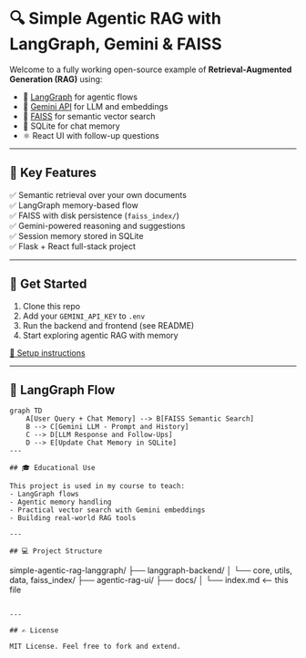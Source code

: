 # 🔍 Simple Agentic RAG with LangGraph, Gemini & FAISS

Welcome to a fully working open-source example of **Retrieval-Augmented Generation (RAG)** using:

- 🧠 [LangGraph](https://github.com/langchain-ai/langgraph) for agentic flows
- 🧬 [Gemini API](https://ai.google.dev/) for LLM and embeddings
- 🔎 [FAISS](https://github.com/facebookresearch/faiss) for semantic vector search
- 💬 SQLite for chat memory
- ⚛️ React UI with follow-up questions

---

## 🧪 Key Features

✅ Semantic retrieval over your own documents  
✅ LangGraph memory-based flow  
✅ FAISS with disk persistence (`faiss_index/`)  
✅ Gemini-powered reasoning and suggestions  
✅ Session memory stored in SQLite  
✅ Flask + React full-stack project

---

## 🚀 Get Started

1. Clone this repo
2. Add your `GEMINI_API_KEY` to `.env`
3. Run the backend and frontend (see README)
4. Start exploring agentic RAG with memory

[🔧 Setup instructions](../README.md)

---

## 🧠 LangGraph Flow

```mermaid
graph TD
    A[User Query + Chat Memory] --> B[FAISS Semantic Search]
    B --> C[Gemini LLM - Prompt and History]
    C --> D[LLM Response and Follow-Ups]
    D --> E[Update Chat Memory in SQLite]
---

## 🎓 Educational Use

This project is used in my course to teach:
- LangGraph flows
- Agentic memory handling
- Practical vector search with Gemini embeddings
- Building real-world RAG tools

---

## 💻 Project Structure

```
simple-agentic-rag-langgraph/
├── langgraph-backend/
│   └── core, utils, data, faiss_index/
├── agentic-rag-ui/
├── docs/
│   └── index.md   <-- this file
```

---

## ✍️ License

MIT License. Feel free to fork and extend.
